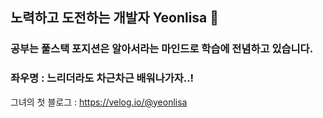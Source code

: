 ## 노력하고 도전하는 개발자 Yeonlisa 👋

### 공부는 풀스택 포지션은 알아서라는 마인드로 학습에 전념하고 있습니다.

### 좌우명 : 느리더라도 차근차근 배워나가자..! 


그녀의 첫 블로그 : https://velog.io/@yeonlisa
<!--
**Yeonlisa/Yeonlisa** is a ✨ _special_ ✨ repository because its `README.md` (this file) appears on your GitHub profile.

Here are some ideas to get you started:

- 🔭 I’m currently working on ...
- 🌱 I’m currently learning ...
- 👯 I’m looking to collaborate on ...
- 🤔 I’m looking for help with ...
- 💬 Ask me about ...
- 📫 How to reach me: ...
- 😄 Pronouns: ...
- ⚡ Fun fact: ...
-->

